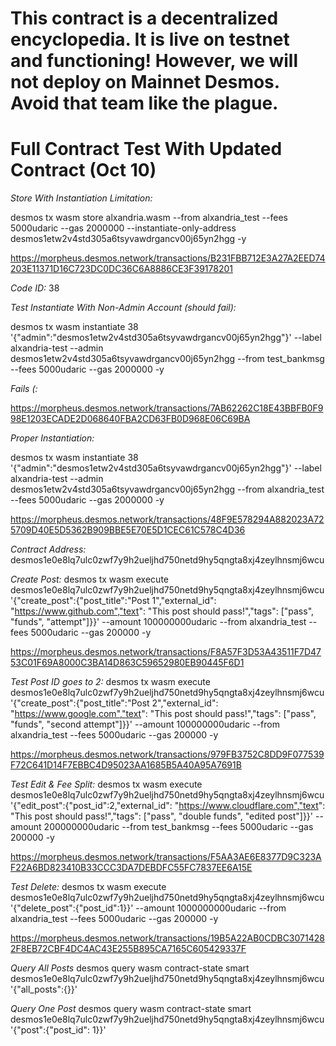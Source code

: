 # This contract is a decentralized encyclopedia. It is live on testnet and functioning! However, we will not deploy on Mainnet Desmos. Avoid that team like the plague.

# Full Contract Test With Updated Contract (Oct 10)

*Store With Instantiation Limitation:*

desmos tx wasm store alxandria.wasm --from alxandria_test --fees 5000udaric --gas 2000000 --instantiate-only-address desmos1etw2v4std305a6tsyvawdrgancv00j65yn2hgg -y

https://morpheus.desmos.network/transactions/B231FBB712E3A27A2EED74203E11371D16C723DC0DC36C6A8886CE3F39178201

*Code ID:*
38

*Test Instantiate With Non-Admin Account (should fail):*

desmos tx wasm instantiate 38 '{"admin":"desmos1etw2v4std305a6tsyvawdrgancv00j65yn2hgg"}' --label alxandria-test --admin desmos1etw2v4std305a6tsyvawdrgancv00j65yn2hgg --from test_bankmsg --fees 5000udaric --gas 2000000 -y

*Fails (:*

https://morpheus.desmos.network/transactions/7AB62262C18E43BBFB0F998E1203ECADE2D068640FBA2CD63FB0D968E06C69BA

*Proper Instantiation:*

desmos tx wasm instantiate 38 '{"admin":"desmos1etw2v4std305a6tsyvawdrgancv00j65yn2hgg"}' --label alxandria-test --admin desmos1etw2v4std305a6tsyvawdrgancv00j65yn2hgg --from alxandria_test --fees 5000udaric --gas 2000000 -y

https://morpheus.desmos.network/transactions/48F9E578294A882023A725709D40E5D5362B909BBE5E70E5D1CEC61C578C4D36

*Contract Address:*
desmos1e0e8lq7ulc0zwf7y9h2ueljhd750netd9hy5qngta8xj4zeylhnsmj6wcu

*Create Post:*
desmos tx wasm execute desmos1e0e8lq7ulc0zwf7y9h2ueljhd750netd9hy5qngta8xj4zeylhnsmj6wcu '{"create_post":{"post_title":"Post 1","external_id": "https://www.github.com","text": "This post should pass!","tags": ["pass", "funds", "attempt"]}}' --amount 100000000udaric --from alxandria_test --fees 5000udaric --gas 200000 -y

https://morpheus.desmos.network/transactions/F8A57F3D53A43511F7D4753C01F69A8000C3BA14D863C59652980EB90445F6D1

*Test Post ID goes to 2:*
desmos tx wasm execute desmos1e0e8lq7ulc0zwf7y9h2ueljhd750netd9hy5qngta8xj4zeylhnsmj6wcu '{"create_post":{"post_title":"Post 2","external_id": "https://www.google.com","text": "This post should pass!","tags": ["pass", "funds", "second attempt"]}}' --amount 100000000udaric --from alxandria_test --fees 5000udaric --gas 200000 -y

https://morpheus.desmos.network/transactions/979FB3752C8DD9F077539F72C641D14F7EBBC4D95023AA1685B5A40A95A7691B

*Test Edit & Fee Split:*
desmos tx wasm execute desmos1e0e8lq7ulc0zwf7y9h2ueljhd750netd9hy5qngta8xj4zeylhnsmj6wcu '{"edit_post":{"post_id":2,"external_id": "https://www.cloudflare.com","text": "This post should pass!","tags": ["pass", "double funds", "edited post"]}}' --amount 200000000udaric --from test_bankmsg --fees 5000udaric --gas 200000 -y

https://morpheus.desmos.network/transactions/F5AA3AE6E8377D9C323AF22A6BD823410B33CCC3DA7DEBDFC55FC7837EE6A15E

*Test Delete:*
desmos tx wasm execute desmos1e0e8lq7ulc0zwf7y9h2ueljhd750netd9hy5qngta8xj4zeylhnsmj6wcu '{"delete_post":{"post_id":1}}' --amount 1000000000udaric --from alxandria_test --fees 5000udaric --gas 200000 -y

https://morpheus.desmos.network/transactions/19B5A22AB0CDBC30714282F8EB72CBF4DC4AC43E255B895CA7165C605429337F

*Query All Posts*
desmos query wasm contract-state smart desmos1e0e8lq7ulc0zwf7y9h2ueljhd750netd9hy5qngta8xj4zeylhnsmj6wcu '{"all_posts":{}}'

*Query One Post*
desmos query wasm contract-state smart desmos1e0e8lq7ulc0zwf7y9h2ueljhd750netd9hy5qngta8xj4zeylhnsmj6wcu '{"post":{"post_id": 1}}'
